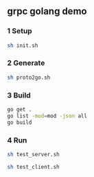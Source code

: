 ## grpc golang demo

### 1 Setup

```bash
sh init.sh
```

### 2 Generate

```bash
sh proto2go.sh
```

### 3 Build
```bash
go get .
go list -mod=mod -json all
go build
```

### 4 Run
```bash
sh test_server.sh
```

```bash
sh test_client.sh
```

